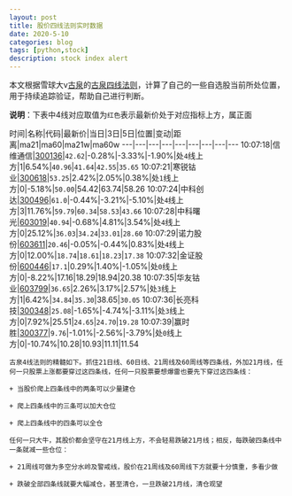 ```yaml
---
layout: post
title: 股价四线法则实时数据
date: 2020-5-10
categories: blog
tags: [python,stock]
description: stock index alert
---
```



本文根据雪球大v[古泉](https://xueqiu.com/u/7148646888)的[古泉四线法则](https://xueqiu.com/7148646888/130498192)，计算了自己的一些自选股当前所处位置，用于持续追踪验证，帮助自己进行判断。

**说明**：下表中4线对应取值为`红色`表示最新价处于对应指标上方，属正面

时间|名称|代码|最新价|当日|3日|5日|位置|变动|距离|ma21|ma60|ma21w|ma60w
---|---|---|---|---|---|---|---|---
10:07:18|信维通信|[300136](https://xueqiu.com/S/SZ300136)|`42.62`|-0.28%|-3.33%|-1.90%|处`4`线上方|1|6.54%|`40.96`|`41.64`|`42.55`|`35.65`
10:07:21|寒锐钴业|[300618](https://xueqiu.com/S/SZ300618)|`53.25`|2.42%|2.05%|0.38%|处`1`线上方|0|-5.18%|`50.00`|54.42|63.74|58.26
10:07:24|中科创达|[300496](https://xueqiu.com/S/SZ300496)|`61.0`|-0.44%|-3.21%|-5.10%|处`4`线上方|3|11.76%|`59.79`|`60.34`|`58.53`|`43.66`
10:07:28|中科曙光|[603019](https://xueqiu.com/S/SH603019)|`40.94`|-0.68%|4.81%|3.54%|处`4`线上方|0|25.12%|`36.03`|`34.24`|`33.01`|`28.60`
10:07:29|诺力股份|[603611](https://xueqiu.com/S/SH603611)|`20.46`|-0.05%|-0.44%|0.83%|处`4`线上方|0|12.00%|`18.74`|`18.61`|`18.23`|`17.38`
10:07:32|金证股份|[600446](https://xueqiu.com/S/SH600446)|`17.1`|0.29%|1.40%|-1.05%|处`0`线上方|0|-8.22%|17.16|18.29|18.94|20.38
10:07:35|华友钴业|[603799](https://xueqiu.com/S/SH603799)|`36.65`|2.26%|3.17%|2.57%|处`3`线上方|1|6.42%|`34.84`|`35.30`|38.65|`30.05`
10:07:36|长亮科技|[300348](https://xueqiu.com/S/SZ300348)|`25.08`|-1.65%|-4.74%|-3.11%|处`3`线上方|0|7.92%|25.51|`24.65`|`24.70`|`19.28`
10:07:39|赢时胜|[300377](https://xueqiu.com/S/SZ300377)|`9.76`|-1.01%|-2.56%|-3.79%|处`0`线上方|0|-10.74%|10.28|10.93|11.11|11.54

```
古泉4线法则的精髓如下。抓住21日线、60日线、21周线及60周线等四条线，外加21月线，任何一只股票上涨都要穿过这四条线，任何一只股票要想爆雷也要先下穿过这四条线：

+ 当股价爬上四条线中的两条可以少量建仓

+ 爬上四条线中的三条可以加大仓位

+ 爬上四条线中的四条可以全仓

任何一只大牛，其股价都会坚守在21月线上方，不会轻易跌破21月线；相反，每跌破四条线中一条就减一些仓位：

+ 21周线可做为多空分水岭及警戒线，股价在21周线及60周线下方就要十分慎重，多看少做

+ 跌破全部四条线就要大幅减仓，甚至清仓，一旦跌破21月线，清仓观望
```